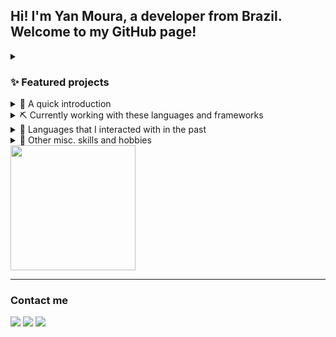 ## Hi! I'm Yan Moura, a developer from Brazil. Welcome to my GitHub page!



<details>
  <summary><h3>✨ Featured projects</h3></summary>
  
- My most recent "for fun" project so far is [Angular Tour of Heroes](https://github.com/yanm1103/Angular-Tour-of-Heroes), an Angular tutorial app where I not only follow the tutorial but decided to add some fancy details to it. I'll keep on adding screenshots of my progress as I go along.

  [![Tour of Heroes link](https://github-readme-stats.vercel.app/api/pin?username=yanm1103&repo=Angular-Tour-of-Heroes&theme=transparent&border_color=30363d&title_color=fff&bg_color=0d1117)](https://github.com/yanm1103/Angular-Tour-of-Heroes)

- Something else I'm proud of is [Doom Chaves](https://github.com/yanm1103/DOOM-Chaves), which is a DOOM 2 mod/wad based on the TV series El Chavo (or just Chaves in Brazil). It features custom sprites, sounds, 3D objects, textures and scripts. Most of these assets were made from scratch or ported by me, a friend, or adapted from the show itself, to fit the very low resolutions of DOOM.

  [![Doom Chaves link](https://github-readme-stats.vercel.app/api/pin?username=yanm1103&repo=DOOM-Chaves&theme=transparent&border_color=30363d&title_color=fff&bg_color=0d1117)](https://github.com/yanm1103/DOOM-Chaves)
</details>

<details>
  <summary>👋 A quick introduction</summary>
I've always been passionate about computers, but my interest in programming specifically started in college. When I first used the algorithm writing software Visualg (Portugol) to create a Fibonacci sequence generator, it felt like something clicked. At that moment, I understood how rewarding it is to solve a problem. Years later, I landed a job as a programmer and have been happy ever since. The satisfaction of finally fixing a bug/developing a new page or function, and seeing the product run flawlessly in production, makes all the hard work worthwhile.
</details>

<details>
  <summary>⛏️ Currently working with these languages and frameworks</summary>

 - AngularJS | Javascript (current full-time job)
 - [Rhino](https://github.com/mozilla/rhino) | Java (current full-time job)
 - Angular | Typescript (learning)
</details>

<details>
  <summary>🦖 Languages that I interacted with in the past</summary>
  
  - [ZScript](https://zdoom.org/wiki/ZScript)
  - C (in college)
  - C++ (hobby)
  - Python (mainly with Tacotron2)
  - Ruby (in RPG Maker, centuries ago)
</details>

<details>
  <summary>🎨 Other misc. skills and hobbies</summary>
  
  - 3D modeling and (basic) rigging
  - Video editing (Premiere Pro, Adobe After Effects, previously worked with Vegas)
  - Once every full moon or so, I try to draw something.
</details>

<img height=200 align="center" src="https://github-readme-stats.vercel.app/api/top-langs?username=yanm1103&layout=compact&langs_count=8&card_width=320&border_color=30363d&title_color=fff&bg_color=0d1117&custom_title=Most%20used%20languages" />

<hr>

### Contact me

<a><img src="https://img.shields.io/badge/twistzero-7289DA?style=for-the-badge&logo=discord&logoColor=white"></a>
<a href="mailto:yanmv11@gmail.com"><img src="https://img.shields.io/badge/-yanmv11@gmail.com-%23333?style=for-the-badge&logo=gmail&logoColor=white" target="_blank"></a>
<a href="https://www.linkedin.com/in/yanmoura" target="_blank"><img src="https://img.shields.io/badge/-yanmoura-%230077B5?style=for-the-badge&logo=linkedin&logoColor=white" target="_blank"></a> 
